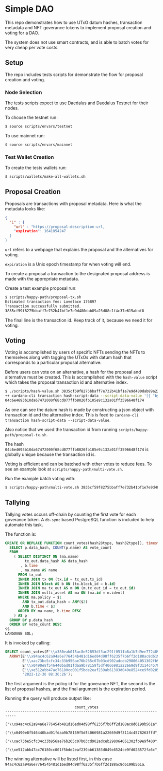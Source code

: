 # Simple DAO

This repo demonstrates how to use UTxO datum hashes, transaction metadata and NFT goverance tokens to implement proposal creation and voting for a DAO.

The system does not use smart contracts, and is able to batch votes for very cheap per vote costs.

## Setup

The repo includes tests scripts for demonstrate the flow for proposal creation and voting.

### Node Selection

The tests scripts expect to use Daedalus and Daedalus Testnet for their nodes.

To choose the testnet run:

```bash
$ source scripts/envars/testnet
```

To use mainnet run:

```bash
$ source scripts/envars/mainnet
```

### Test Wallet Creation

To create the tests wallets run:

```bash
$ scripts/wallets/make-all-wallets.sh
```

## Proposal Creation

Proposals are transactions with proposal metadata. Here is what the metadata looks like:

```json
{
  "1" : {
    "url" : "https://proposal-description-url,
    "expiration": 1641854247
  }
}
```

`url` refers to a webpage that explains the proposal and the alternatives for voting.

`expiration` is a Unix epoch timestamp for when voting will end.

To create a proposal a transaction to the designated proposal address is made with the appropriate metadata.

Create a test example proposal run:

```bash
$ scripts/happy-path/proposal-tx.sh
Estimated transaction fee: Lovelace 176897
Transaction successfully submitted.
3835cf59f8275bbaff7e732b41bf1e7e9d480dab89a23d88c1f4c37e615abbf8
```

The final line is the transaction id. Keep track of it, because we need it for voting.

## Voting

Voting is accomplished by users of specific NFTs sending the NFTs to themselves along with tagging the UTxOs with datum hash that corresponds to a particular proposal alternative.

Before users can vote on an alternative, a hash for the proposal and alternative must be created. This is accomplished with the `hash-value` script which takes the proposal transaction id and alternative index.

```bash
$ ./scripts/hash-value.sh 3835cf59f8275bbaff7e732b41bf1e7e9d480dab89a23d88c1f4c37e615abbf8 1
++ cardano-cli transaction hash-script-data --script-data-value '[{ "bytes": "3835cf59f8275bbaff7e732b41bf1e7e9d480dab89a23d88c1f4c37e615abbf8" }, { "int" : 1 }]'
04c6e4693b10da67472000f68cd077ffb8026fb105e9c132a01ff3596648f174
```

As one can see the datum hash is made by constructing a json object with transaction id and the alternative index. This is feed to `cardano-cli transaction hash-script-data --script-data-value`.

Also notice that we used the transaction id from running `scripts/happy-path/proposal-tx.sh`.

The hash `04c6e4693b10da67472000f68cd077ffb8026fb105e9c132a01ff3596648f174` is globally unique because the transaction id is.

Voting is efficient and can be batched with other votes to reduce fees. To see an example look at `scripts/happy-path/multi-vote.sh`.

Run the example batch voting with:

```bash
$ scripts/happy-path/multi-vote.sh 3835cf59f8275bbaff7e732b41bf1e7e9d480dab89a23d88c1f4c37e615abbf8
```

## Tallying

Tallying votes occurs off-chain by counting the first vote for each goverance token. A `db-sync` based PostgreSQL function is included to help automate this task.

The function is:

```sql
CREATE OR REPLACE FUNCTION count_votes(hash28type, hash32type[], timestamp without time zone) RETURNS TABLE(data_hash hash32type, vote_count int) AS $$
  SELECT p.data_hash, COUNT(p.name) AS vote_count
  FROM
    ( SELECT DISTINCT ON (ma.name)
         tx_out.data_hash AS data_hash
       , b.time
       , ma.name AS name
      FROM tx_out
      INNER JOIN tx ON (tx.id = tx_out.tx_id)
      INNER JOIN block AS b ON (tx.block_id = b.id)
      INNER JOIN ma_tx_out AS m ON (m.tx_out_id = tx_out.id)
      INNER JOIN multi_asset AS ma ON (ma.id = m.ident)
      WHERE ma.policy = $1
        AND tx_out.data_hash = ANY($2)
        AND b.time < $3
      ORDER BY ma.name, b.time DESC
    ) AS p
  GROUP BY p.data_hash
  ORDER BY vote_count DESC
$$
LANGUAGE SQL;
```

It is invoked by calling:

```sql
SELECT count_votes(E'\\x380eab015ac8e52853df3ac291f0511b8a1b7d9ee77248917eaeef10',
  ARRAY[E'\\x94ac4c62a94a6e776454b481d16ed04d98ff6235f7b6ff2d188ac8d6199b561a' :: hash32type,
        E'\\xac73be5cfc34c33b956ae76b265c07b03cd902adceb298064051302fb9e9f400',
        E'\\x0490e8f546440bad01fdaa9b78159f5df4066981a22669d9f3114c4578263ffd',
        E'\\xe512abb47ac76180cc001f5bde2eaf239ab61383d049e8524ce9fd028572fa6c'],
        '2022-12-30 08:36:26');
```

The first argument is the policy id for the goverance NFT, the second is the list of proposal hashes, and the final argument is the expiration period.

Running the query will produce output like:

```
                                count_votes
---------------------------------------------------------------------------
 ("\\x94ac4c62a94a6e776454b481d16ed04d98ff6235f7b6ff2d188ac8d6199b561a",4)
 ("\\x0490e8f546440bad01fdaa9b78159f5df4066981a22669d9f3114c4578263ffd",2)
 ("\\xac73be5cfc34c33b956ae76b265c07b03cd902adceb298064051302fb9e9f400",2)
 ("\\xe512abb47ac76180cc001f5bde2eaf239ab61383d049e8524ce9fd028572fa6c",1)
```

The winning alternative will be listed first, in this case `94ac4c62a94a6e776454b481d16ed04d98ff6235f7b6ff2d188ac8d6199b561a`.
